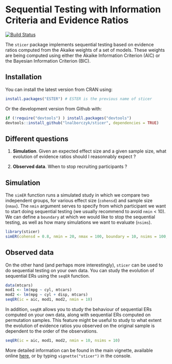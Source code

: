
Sequential Testing with Information Criteria and Evidence Ratios
================================================================

<!--
[![CRAN status](https://www.r-pkg.org/badges/version/ESTER)](https://cran.r-project.org/package=ESTER)
-->
[![Build Status](https://travis-ci.org/lnalborczyk/sticer.svg?branch=master)](https://travis-ci.org/lnalborczyk/sticer)

The `sticer` package implements sequential testing based on evidence ratios computed from the Akaike weights of a set of models. These weights are being computed using either the Akaike Information Criterion (AIC) or the Bayesian Information Criterion (BIC).

Installation
------------

You can install the latest version from CRAN using:

``` r
install.packages("ESTER") # ESTER is the previous name of sticer
```

Or the development version from Github with:

``` r
if (!require("devtools") ) install.packages("devtools")
devtools::install_github("lnalborczyk/sticer", dependencies = TRUE)
```

Different questions
-------------------

1.  **Simulation**. Given an expected effect size and a given sample size, what evolution of evidence ratios should I reasonnably expect ?

2.  **Observed data**. When to stop recruiting participants ?

Simulation
----------

The `simER` function runs a simulated study in which we compare two independent groups, for various effect size (`cohensd`) and sample size (`nmax`). The `nmin` argument serves to specify from which participant we want to start doing sequential testing (we usually recommend to avoid `nmin` &lt; 10). We can define a `boundary` at which we would like to stop the sequential testing, as well as how many simulations we want to evaluate (`nsims`).

``` r
library(sticer)
simER(cohensd = 0.8, nmin = 20, nmax = 100, boundary = 10, nsims = 100, ic = aic)
```

Observed data
-------------

On the other hand (and perhaps more interestingly), `sticer` can be used to do sequential testing on your own data. You can study the evolution of sequential ERs using the `seqER` function.

``` r
data(mtcars)
mod1 <- lm(mpg ~ cyl, mtcars)
mod2 <- lm(mpg ~ cyl + disp, mtcars)
seqER(ic = aic, mod1, mod2, nmin = 10)
```

In addition, `seqER` allows you to study the behaviour of sequential ERs computed on your own data, along with sequential ERs computed on permutation samples. This feature might be useful to study to what extent the evolution of evidence ratios you observed on the original sample is dependent to the order of the observations.

``` r
seqER(ic = aic, mod1, mod2, nmin = 10, nsims = 10)
```

More detailed information can be found in the main vignette, available online [here](https://rawgit.com/lnalborczyk/ESTER/master/inst/doc/sticer.html), or by typing `vignette("sticer")` in the console.

